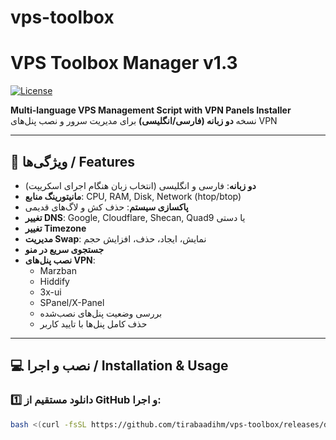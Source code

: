 # vps-toolbox
# VPS Toolbox Manager v1.3

[![License](https://img.shields.io/badge/License-MIT-green.svg)](LICENSE)

**Multi-language VPS Management Script with VPN Panels Installer**  
نسخه **دو زبانه (فارسی/انگلیسی)** برای مدیریت سرور و نصب پنل‌های VPN  

---

## 🌟 ویژگی‌ها / Features

- **دو زبانه**: فارسی و انگلیسی (انتخاب زبان هنگام اجرای اسکریپت)  
- **مانیتورینگ منابع**: CPU, RAM, Disk, Network (htop/btop)  
- **پاکسازی سیستم**: حذف کش و لاگ‌های قدیمی  
- **تغییر DNS**: Google, Cloudflare, Shecan, Quad9 یا دستی  
- **تغییر Timezone**  
- **مدیریت Swap**: نمایش، ایجاد، حذف، افزایش حجم  
- **جستجوی سریع در منو**  
- **نصب پنل‌های VPN**:
  - Marzban
  - Hiddify
  - 3x-ui
  - SPanel/X-Panel
  - بررسی وضعیت پنل‌های نصب‌شده
  - حذف کامل پنل‌ها با تایید کاربر

---

## 💻 نصب و اجرا / Installation & Usage

### 1️⃣ دانلود مستقیم از GitHub و اجرا:

```bash
bash <(curl -fsSL https://github.com/tirabaadihm/vps-toolbox/releases/download/1.1/server-manager-v1.1.sh)
